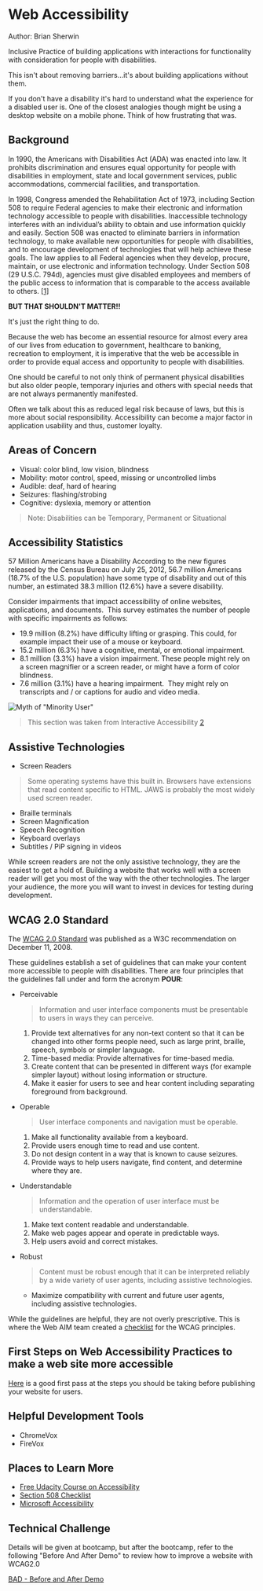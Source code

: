 # Web Accessibility
Author: Brian Sherwin

Inclusive Practice of building applications with interactions for functionality with consideration for people with disabilities.

This isn't about removing barriers…it's about building applications without them.

If you don't have a disability it's hard to understand what the experience for a disabled user is. One of the closest analogies though might be using a desktop website on a mobile phone. Think of how frustrating that was.

## Background
In 1990, the Americans with Disabilities Act (ADA) was enacted into law. It prohibits discrimination and ensures equal opportunity for people with disabilities in employment, state and local government services, public accommodations, commercial facilities, and transportation.

In 1998, Congress amended the Rehabilitation Act of 1973, including Section 508 to require Federal agencies to make their electronic and information technology accessible to people with disabilities. Inaccessible technology interferes with an individual’s ability to obtain and use information quickly and easily. Section 508 was enacted to eliminate barriers in information technology, to make available new opportunities for people with disabilities, and to encourage development of technologies that will help achieve these goals. The law applies to all Federal agencies when they develop, procure, maintain, or use electronic and information technology. Under Section 508 (29 U.S.C. 794d), agencies must give disabled employees and members of the public access to information that is comparable to the access available to others. [[1]](
http://webtools.ca.gov/web-content/web-accessibility/background-on-accessibility/)

**BUT THAT SHOULDN'T MATTER!!**

It's just the right thing to do.

Because the web has become an essential resource for almost every area of our lives from education to government, healthcare to banking, recreation to employment, it is imperative that the web be accessible in order to provide equal access and opportunity to people with disabilities.

One should be careful to not only think of permanent physical disabilities but also older people, temporary injuries and others with special needs that are not always permanently manifested.

Often we talk about this as reduced legal risk because of laws, but this is more about social responsibility. Accessibility can become a major factor in application usability and thus, customer loyalty.

## Areas of Concern
* Visual: color blind, low vision, blindness
* Mobility: motor control, speed, missing or uncontrolled limbs
* Audible: deaf, hard of hearing
* Seizures: flashing/strobing
* Cognitive: dyslexia, memory or attention
> Note: Disabilities can be Temporary, Permanent or Situational

## Accessibility Statistics
57 Million Americans have a Disability
According to the new figures released by the Census Bureau on July 25, 2012, 56.7 million Americans (18.7% of the U.S. population) have some type of disability and out of this number, an estimated 38.3 million (12.6%) have a severe disability.

Consider impairments that impact accessibility of online websites, applications, and documents.  This survey estimates the number of people with specific impairments as follows:
* 19.9 million (8.2%) have difficulty lifting or grasping. This could, for example impact their use of a mouse or keyboard.
* 15.2 million (6.3%) have a cognitive, mental, or emotional impairment.
* 8.1 million (3.3%) have a vision impairment. These people might rely on a screen magnifier or a screen reader, or might have a form of color blindness.
* 7.6 million (3.1%) have a hearing impairment.  They might rely on transcripts and / or captions for audio and video media.

![Myth of "Minority User"](http://www.interactiveaccessibility.com/system/files/account_pics/myth-of-minority-user.png)
>This section was taken from Interactive Accessibility [2](http://www.interactiveaccessibility.com/accessibility-statistics)


## Assistive Technologies
* Screen Readers
> Some operating systems have this built in. Browsers have extensions that read content specific to HTML. JAWS is probably the most widely used screen reader.
* Braille terminals
* Screen Magnification
* Speech Recognition
* Keyboard overlays
* Subtitles / PiP signing in videos

While screen readers are not the only assistive technology, they are the easiest to get a hold of. Building a website that works well with a screen reader will get you most of the way with the other technologies. The larger your audience, the more you will want to invest in devices for testing during development.

## WCAG 2.0 Standard
The [WCAG 2.0 Standard](http://www.w3.org/TR/2008/REC-WCAG20-20081211/) was published as a W3C recommendation on December 11, 2008.

These guidelines establish a set of guidelines that can make your content more accessible to people with disabilities. There are four principles that the guidelines fall under and form the acronym **POUR**:

* Perceivable
    > Information and user interface components must be presentable to users in ways they can perceive.

	1. Provide text alternatives for any non-text content so that it can be changed into other forms people need, such as large print, braille, speech, symbols or simpler language.
    1. Time-based media: Provide alternatives for time-based media.
	1. Create content that can be presented in different ways (for example simpler layout) without losing information or structure.
	1. Make it easier for users to see and hear content including separating foreground from background.
* Operable
	> User interface components and navigation must be operable.

	1. Make all functionality available from a keyboard.
	1. Provide users enough time to read and use content.
	1. Do not design content in a way that is known to cause seizures.
	1. Provide ways to help users navigate, find content, and determine where they are.
* Understandable
    > Information and the operation of user interface must be understandable.
	
    1. Make text content readable and understandable.
	1. Make web pages appear and operate in predictable ways.
	1. Help users avoid and correct mistakes.
* Robust
    > Content must be robust enough that it can be interpreted reliably by a wide variety of user agents, including assistive technologies.

	* Maximize compatibility with current and future user agents, including assistive technologies.

While the guidelines are helpful, they are not overly prescriptive. This is where the Web AIM team created a [checklist](http://webaim.org/standards/wcag/checklist) for the WCAG principles.

## First Steps on Web Accessibility Practices to make a web site more accessible
[Here](http://www.w3.org/WAI/eval/preliminary.html) is a good first pass at the steps you should be taking before publishing your website for users. 

## Helpful Development Tools
* ChromeVox
* FireVox

## Places to Learn More
* [Free Udacity Course on Accessibility](https://classroom.udacity.com/courses/ud891)
* [Section 508 Checklist](http://webaim.org/standards/508/checklist)
* [Microsoft Accessibility](https://www.microsoft.com/en-us/Accessibility/windows)


## Technical Challenge
Details will be given at bootcamp, but after the bootcamp, refer to the following "Before And After Demo" to review how to improve a website with WCAG2.0

[BAD - Before and After Demo](http://www.w3.org/WAI/demos/bad/Overview.html)